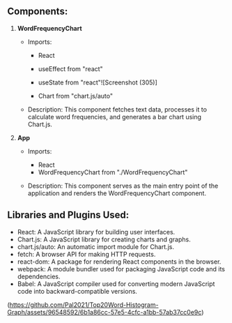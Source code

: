 ## Components:
1. **WordFrequencyChart**
   - Imports:
     - React
     - useEffect from "react"
     - useState from "react"![Screenshot (305)]

     - Chart from "chart.js/auto"

   - Description: This component fetches text data, processes it to calculate word frequencies, and generates a bar chart using Chart.js.

2. **App**
   - Imports:
     - React
     - WordFrequencyChart from "./WordFrequencyChart"

   - Description: This component serves as the main entry point of the application and renders the WordFrequencyChart component.

## Libraries and Plugins Used:
- React: A JavaScript library for building user interfaces.
- Chart.js: A JavaScript library for creating charts and graphs.
- chart.js/auto: An automatic import module for Chart.js.
- fetch: A browser API for making HTTP requests.
- react-dom: A package for rendering React components in the browser.
- webpack: A module bundler used for packaging JavaScript code and its dependencies.
- Babel: A JavaScript compiler used for converting modern JavaScript code into backward-compatible versions.

(https://github.com/Pal2021/Top20Word-Histogram-Graph/assets/96548592/6b1a86cc-57e5-4cfc-a1bb-57ab37cc0e9c)
